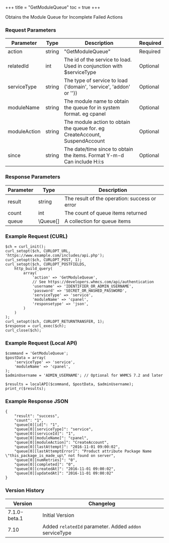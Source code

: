 +++
title = "GetModuleQueue"
toc = true
+++

Obtains the Module Queue for Incomplete Failed Actions

### Request Parameters

| Parameter | Type | Description | Required |
| --------- | ---- | ----------- | -------- |
| action | string | "GetModuleQueue" | Required |
| relatedId | int | The id of the service to load. Used in conjunction with $serviceType | Optional |
| serviceType | string | The type of service to load ('domain', 'service', 'addon' or '')) | Optional |
| moduleName | string | The module name to obtain the queue for in system format. eg cpanel | Optional |
| moduleAction | string | The module action to obtain the queue for. eg CreateAccount, SuspendAccount | Optional |
| since | string | The date/time since to obtain the items. Format Y-m-d Can include H:i:s | Optional |

### Response Parameters

| Parameter | Type | Description |
| --------- | ---- | ----------- |
| result | string | The result of the operation: success or error |
| count | int | The count of queue items returned |
| queue | \Queue[] | A collection for queue items |


### Example Request (CURL)

```
$ch = curl_init();
curl_setopt($ch, CURLOPT_URL, 'https://www.example.com/includes/api.php');
curl_setopt($ch, CURLOPT_POST, 1);
curl_setopt($ch, CURLOPT_POSTFIELDS,
    http_build_query(
        array(
            'action' => 'GetModuleQueue',
            // See https://developers.whmcs.com/api/authentication
            'username' => 'IDENTIFIER_OR_ADMIN_USERNAME',
            'password' => 'SECRET_OR_HASHED_PASSWORD',
            'serviceType' => 'service',
            'moduleName' => 'cpanel',
            'responsetype' => 'json',
        )
    )
);
curl_setopt($ch, CURLOPT_RETURNTRANSFER, 1);
$response = curl_exec($ch);
curl_close($ch);
```


### Example Request (Local API)

```
$command = 'GetModuleQueue';
$postData = array(
    'serviceType' => 'service',
    'moduleName' => 'cpanel',
);
$adminUsername = 'ADMIN_USERNAME'; // Optional for WHMCS 7.2 and later

$results = localAPI($command, $postData, $adminUsername);
print_r($results);
```


### Example Response JSON

```
{
    "result": "success",
    "count": "1",
    "queue[0][id]": "1",
    "queue[0][serviceType]": "service",
    "queue[0][serviceId]": "1",
    "queue[0][moduleName]": "cpanel",
    "queue[0][moduleAction]": "CreateAccount",
    "queue[0][lastAttempt]": "2016-11-01 09:00:02",
    "queue[0][lastAttemptError]": "Product attribute Package Name \"this_package_is_made_up\" not found on server",
    "queue[0][numRetries]": "0",
    "queue[0][completed]": "0",
    "queue[0][createdAt]": "2016-11-01 09:00:02",
    "queue[0][updatedAt]": "2016-11-01 09:00:02"
}
```


### Version History

| Version | Changelog |
| ------- | --------- |
| 7.1.0-beta.1 | Initial Version |
| 7.10 | Added `relatedId` parameter. Added `addon` serviceType |
